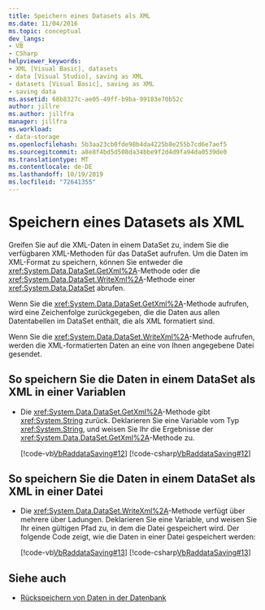 ```yaml
---
title: Speichern eines Datasets als XML
ms.date: 11/04/2016
ms.topic: conceptual
dev_langs:
- VB
- CSharp
helpviewer_keywords:
- XML [Visual Basic], datasets
- data [Visual Studio], saving as XML
- datasets [Visual Basic], saving as XML
- saving data
ms.assetid: 68b8327c-ae05-49ff-b9ba-99183e70b52c
author: jillre
ms.author: jillfra
manager: jillfra
ms.workload:
- data-storage
ms.openlocfilehash: 5b3aa23cb0fde98b4da4225b8e255b7cd6e7aef5
ms.sourcegitcommit: a8e8f4bd5d508da34bbe9f2d4d9fa94da0539de0
ms.translationtype: MT
ms.contentlocale: de-DE
ms.lasthandoff: 10/19/2019
ms.locfileid: "72641355"
---
```

# <a name="save-a-dataset-as-xml"></a>Speichern eines Datasets als XML

Greifen Sie auf die XML-Daten in einem DataSet zu, indem Sie die verfügbaren XML-Methoden für das DataSet aufrufen. Um die Daten im XML-Format zu speichern, können Sie entweder die <xref:System.Data.DataSet.GetXml%2A>-Methode oder die <xref:System.Data.DataSet.WriteXml%2A>-Methode einer <xref:System.Data.DataSet> abrufen.

Wenn Sie die <xref:System.Data.DataSet.GetXml%2A>-Methode aufrufen, wird eine Zeichenfolge zurückgegeben, die die Daten aus allen Datentabellen im DataSet enthält, die als XML formatiert sind.

Wenn Sie die <xref:System.Data.DataSet.WriteXml%2A>-Methode aufrufen, werden die XML-formatierten Daten an eine von Ihnen angegebene Datei gesendet.

## <a name="to-save-the-data-in-a-dataset-as-xml-to-a-variable"></a>So speichern Sie die Daten in einem DataSet als XML in einer Variablen

- Die <xref:System.Data.DataSet.GetXml%2A>-Methode gibt <xref:System.String> zurück. Deklarieren Sie eine Variable vom Typ <xref:System.String>, und weisen Sie Ihr die Ergebnisse der <xref:System.Data.DataSet.GetXml%2A>-Methode zu.

     [!code-vb[VbRaddataSaving#12](../data-tools/codesnippet/VisualBasic/save-a-dataset-as-xml_1.vb)]
     [!code-csharp[VbRaddataSaving#12](../data-tools/codesnippet/CSharp/save-a-dataset-as-xml_1.cs)]

## <a name="to-save-the-data-in-a-dataset-as-xml-to-a-file"></a>So speichern Sie die Daten in einem DataSet als XML in einer Datei

- Die <xref:System.Data.DataSet.WriteXml%2A>-Methode verfügt über mehrere über Ladungen. Deklarieren Sie eine Variable, und weisen Sie Ihr einen gültigen Pfad zu, in dem die Datei gespeichert wird. Der folgende Code zeigt, wie die Daten in einer Datei gespeichert werden:

     [!code-vb[VbRaddataSaving#13](../data-tools/codesnippet/VisualBasic/save-a-dataset-as-xml_2.vb)]
     [!code-csharp[VbRaddataSaving#13](../data-tools/codesnippet/CSharp/save-a-dataset-as-xml_2.cs)]

## <a name="see-also"></a>Siehe auch

- [Rückspeichern von Daten in der Datenbank](../data-tools/save-data-back-to-the-database.md)